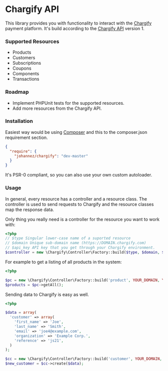 Chargify API
===

This library provides you with functionality to interact with the
[Chargify](http://chargify.com/) payment platform. It's build according to
the [Chargify API](http://doc.chargify.com) version 1.

### Supported Resources

- Products
- Customers
- Subscriptions
- Coupons
- Components
- Transactions

### Roadmap

- Implement PHPUnit tests for the supported resources.
- Add more resources from the Chargify API.

### Installation

Easiest way would be using [Composer](http://getcomposer.org) and this to
the composer.json requirement section.

```json
{
  "require": {
    "johannez/chargify": "dev-master"
  }
}
```

It's PSR-0 compliant, so you can also use your own custom autoloader.

### Usage

In general, every resource has a controller and a resource class. The
controller is used to send requests to Chargify and the resource classes map
the response data.

Only thing you really need is a controller for the resource you want to work
with:

```php
<?php
// $type Singular lower-case name of a suported resource
// $domain Unique sub-domain name (https://DOMAIN.chargify.com)
// $api_key API key that you get through your Chargify environment.
$controller = new \Chargify\Controller\Factory::build($type, $domain, $api_key);
```

For example to get a listing of all products in the system:
```php
<?php

$pc = new \Chargify\Controller\Factory::build('product', YOUR_DOMAIN, YOUR_API_KEY);
$products = $pc->getAll();
```

Sending data to Chargify is easy as well.
```php
<?php

$data = array(
  'customer' => array(
    'first_name' => 'Joe',
    'last_name' => 'Smith',
    'email' => 'joe4@example.com',
    'organization' => 'Example Corp.',
    'reference' => 'js21',
  )
);

$cc = new \Chargify\Controller\Factory::build('customer', YOUR_DOMAIN, YOUR_API_KEY);
$new_customer = $cc->create($data);
```

